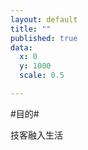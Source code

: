 ```yaml
---
layout: default
title: ""
published: true
data:
  x: 0
  y: 1000
  scale: 0.5

---
```


#目的#

技客融入生活

